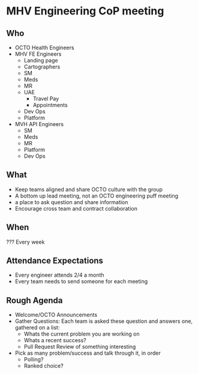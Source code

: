 # MHV Engineering CoP meeting

## Who

- OCTO Health Engineers
- MHV FE Engineers
  - Landing page
  - Cartographers
  - SM
  - Meds
  - MR
  - UAE
    - Travel Pay
    - Appointments
  - Dev Ops
  - Platform
- MVH API Engineers
  - SM
  - Meds
  - MR
  - Platform
  - Dev Ops

## What

- Keep teams aligned and share OCTO culture with the group
- A bottom up lead meeting, not an OCTO engineering puff meeting
- a place to ask question and share information
- Encourage cross team and contract collaboration

## When

??? Every week

## Attendance Expectations

- Every engineer attends 2/4 a month
- Every team needs to send someone for each meeting

## Rough Agenda

- Welcome/OCTO Announcements
- Gather Questions: Each team is asked these question and answers one, gathered on a list:
  - Whats the current problem you are working on
  - Whats a recent success?
  - Pull Request Review of something interesting
- Pick as many problem/success and talk through it, in order
  - Polling?  
  - Ranked choice?
    

